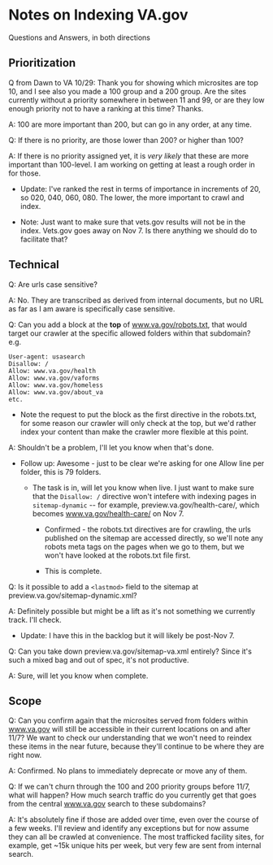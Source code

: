 # Notes on Indexing VA.gov
Questions and Answers, in both directions

## Prioritization

Q from Dawn to VA 10/29:
Thank you for showing which microsites are top 10, and I see also you made a 100 group and a 200 group. Are the sites currently without a priority somewhere in between 11 and 99, or are they low enough priority not to have a ranking at this time? Thanks.

A: 100 are more important than 200, but can go in any order, at any time.

Q: If there is no priority, are those lower than 200? or higher than 100?
  
A: If there is no priority assigned yet, it is _very likely_ that these are more important than 100-level. I am working on getting at least a rough order in for those.

* Update: I've ranked the rest in terms of importance in increments of 20, so 020, 040, 060, 080. The lower, the more important to crawl and index.

* Note: Just want to make sure that vets.gov results will not be in the index. Vets.gov goes away on Nov 7. Is there anything we should do to facilitate that?
  
## Technical  

Q: Are urls case sensitive?

A: No. They are transcribed as derived from internal documents, but no URL as far as I am aware is specifically case sensitive.

Q: Can you add a block at the **top** of www.va.gov/robots.txt, that would target our crawler at the specific allowed folders within that subdomain? e.g. 
```
User-agent: usasearch
Disallow: /
Allow: www.va.gov/health
Allow: www.va.gov/vaforms
Allow: www.va.gov/homeless
Allow: www.va.gov/about_va
etc.
```
* Note the request to put the block as the first directive in the robots.txt, for some reason our crawler will only check at the top, but we'd rather index your content than make the crawler more flexible at this point.

A: Shouldn't be a problem, I'll let you know when that's done.

* Follow up: Awesome - just to be clear we're asking for one Allow line per folder, this is 79 folders.

  * The task is in, will let you know when live. I just want to make sure that the `Disallow: /` directive won't intefere with indexing pages in `sitemap-dynamic` -- for example, preview.va.gov/health-care/, which becomes www.va.gov/health-care/ on Nov 7.
    * Confirmed - the robots.txt directives are for crawling, the urls published on the sitemap are accessed directly, so we'll note any robots meta tags on the pages when we go to them, but we won't have looked at the robots.txt file first.
    
    * This is complete.

Q: Is it possible to add a `<lastmod>` field to the sitemap at preview.va.gov/sitemap-dynamic.xml?

A: Definitely possible but might be a lift as it's not something we currently track. I'll check.

* Update: I have this in the backlog but it will likely be post-Nov 7.

Q: Can you take down preview.va.gov/sitemap-va.xml entirely? Since it's such a mixed bag and out of spec, it's not productive.

A: Sure, will let you know when complete.

## Scope

Q: Can you confirm again that the microsites served from folders within www.va.gov will still be accessible in their current locations on and after 11/7? We want to check our understanding that we won't need to reindex these items in the near future, because they'll continue to be where they are right now.

A: Confirmed. No plans to immediately deprecate or move any of them.

Q: If we can't churn through the 100 and 200 priority groups before 11/7, what will happen? How much search traffic do you currently get that goes from the central www.va.gov search to these subdomains?

A: It's absolutely fine if those are added over time, even over the course of a few weeks. I'll review and identify any exceptions but for now assume they can all be crawled at convenience. The most trafficked facility sites, for example, get ~15k unique hits per week, but very few are sent from internal search.
